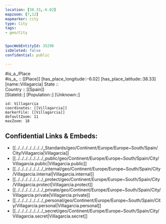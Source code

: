 ```yaml
---
location: [38.33,-6.02] 
mapzoom: [7,12] 
mapmarker: city 
type: City
tags:
- geo/City


SpocWebEntityId: 35298
isDeleted: false
confidential: public

---
```

#is_a_/Place  
#is_a_ :: [[Place]] 
[has_place_longitude::-6.02] 
[has_place_latitude::38.33] 
[name::Villagarcia] 
State ::  
Country :: [[Spain]]  
[StateId::] 
[Population::] 
[Unknown::] 


```leaflet
id: Villagarcia
coordinates: [[Villagarcia]] 
markerFile: [[Villagarcia]] 
defaultZoom: 11 
maxZoom: 18
```


## Confidential Links & Embeds: 
- [[../../../../../../../_Standards/geo/Continent/Europe/Europe~South/Spain/City/Villagarcia|Villagarcia]] 
- [[../../../../../../../_public/geo/Continent/Europe/Europe~South/Spain/City/Villagarcia.public|Villagarcia.public]] 
- [[../../../../../../../_internal/geo/Continent/Europe/Europe~South/Spain/City/Villagarcia.internal|Villagarcia.internal]] 
- [[../../../../../../../_protect/geo/Continent/Europe/Europe~South/Spain/City/Villagarcia.protect|Villagarcia.protect]] 
- [[../../../../../../../_private/geo/Continent/Europe/Europe~South/Spain/City/Villagarcia.private|Villagarcia.private]] 
- [[../../../../../../../_personal/geo/Continent/Europe/Europe~South/Spain/City/Villagarcia.personal|Villagarcia.personal]] 
- [[../../../../../../../_secret/geo/Continent/Europe/Europe~South/Spain/City/Villagarcia.secret|Villagarcia.secret]] 
